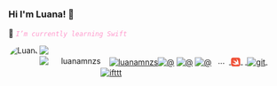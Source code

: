 ### Hi I'm Luana! 👋

<!-- - 🌱 I’m currently learning Swift 🧡 -->
<!--
<div style="display: inline_block"><br>  
  <img align="right" alt="Luana" height="120" style="border-radius:50px;" src="https://picrew.me/shareImg/org/202206/338224_dJAkRlTy.png">
</div>
-->
<p>🌱 <span style="color: #ff99cc;"><code><em>I&rsquo;m currently learning Swift </em></code></span></p>

<div align="center">
  <a href="https://github.com/luanamnzs" >
  <img align="left" alt="Luana" height="110" style="border-radius:50px;" src="https://picrew.me/shareImg/org/202206/338224_dJAkRlTy.png">
    </div>
  
<div align="left">
  <a href="https://github.com/luanamnzs">
  <img height="110em" src="https://github-readme-stats.vercel.app/api?username=luanamnzs&show_icons=true&theme=onedark&include_all_commits=true&count_private=true"/>      
</div>
    
<div align="right" height="30" width="300">
  <a href="https://ko-fi.com/luanamnzs" target="_blank"> <img align="left" src="https://cdn.ko-fi.com/cdn/kofi3.png?v=3" height="25" width="110" alt="luanamnzs" /></a></div>
  
<div align="left"> 
&nbsp &nbsp <a href="https://twitter.com/luanamnzs" target="_blank"><img align="center" src="https://raw.githubusercontent.com/rahuldkjain/github-profile-readme-generator/master/src/images/icons/Social/twitter.svg" alt="luanamnzs" height="15" width="25" /></a><a href="https://linkedin.com/in/@" target="_blank"><img align="center" src="https://raw.githubusercontent.com/rahuldkjain/github-profile-readme-generator/master/src/images/icons/Social/linked-in-alt.svg" alt="@" height="15" width="25" /></a>
<a href="https://instagram.com/@" target="_blank"><img align="center" src="https://raw.githubusercontent.com/rahuldkjain/github-profile-readme-generator/master/src/images/icons/Social/instagram.svg" alt="@" height="15" width="25" /></a>
<a href="https://medium.com/@" target="_blank"><img align="center" src="https://raw.githubusercontent.com/rahuldkjain/github-profile-readme-generator/master/src/images/icons/Social/medium.svg" alt="@" height="15" width="25" /></a>    
&nbsp ... &nbsp<a href="https://developer.apple.com/swift/" target="_blank" rel="noreferrer"> <img align="center" src="https://raw.githubusercontent.com/devicons/devicon/master/icons/swift/swift-original.svg" alt="swift" width="17" height="17" /> </a>  
&nbsp<a href="https://git-scm.com/" target="_blank" rel="noreferrer"> <img align="center" src="https://www.vectorlogo.zone/logos/git-scm/git-scm-icon.svg" alt="git" width="17" height="17" /> </a>  
&nbsp<a href="https://ifttt.com/" target="_blank" rel="noreferrer"> <img align="center" src="https://www.vectorlogo.zone/logos/ifttt/ifttt-ar21.svg" alt="ifttt" width="30" height="25" /> </a>  
<br><br>
</div>
  
  

  <!--<a href="https://www.buymeacoffee.com/luanamnzs"> <img align="left" src="https://cdn.buymeacoffee.com/buttons/v2/default-yellow.png" height="23" width="75" alt="luanamnzs"/></a><-->
  
  <!--<img height="120em" src="https://github-readme-stats.vercel.app/api/top-langs/?username=luanamnzs&layout=compact&langs_count=3&theme=onedark"/><-->
  <!--
  <div style="display: inline_block"><br>
  <img align="center" alt="Rafa-Js" height="30" width="40" src="https://raw.githubusercontent.com/devicons/devicon/master/icons/javascript/javascript-plain.svg">
  <img align="center" alt="Rafa-Ts" height="30" width="40" src="https://raw.githubusercontent.com/devicons/devicon/master/icons/typescript/typescript-plain.svg">
  <img align="center" alt="Rafa-React" height="30" width="40" src="https://raw.githubusercontent.com/devicons/devicon/master/icons/react/react-original.svg">
  <img align="center" alt="Rafa-HTML" height="30" width="40" src="https://raw.githubusercontent.com/devicons/devicon/master/icons/html5/html5-original.svg">
  <img align="center" alt="Rafa-CSS" height="30" width="40" src="https://raw.githubusercontent.com/devicons/devicon/master/icons/css3/css3-original.svg">
  <img align="center" alt="Rafa-Python" height="30" width="40" src="https://raw.githubusercontent.com/devicons/devicon/master/icons/python/python-original.svg">
  <img align="center" alt="Rafa-Csharp" height="30" width="40" src="https://raw.githubusercontent.com/devicons/devicon/master/icons/csharp/csharp-original.svg">
  <img align="right" alt="Rafa-pic" height="150" style="border-radius:50px;" src="https://media.discordapp.net/attachments/639956127056134178/890373478988013628/Publicacoes_Instagram_1_1.png?width=676&height=676">
</div>
  
  ##
 
<div> 
  <a href="https://www.youtube.com/channel/UC_-uuuZbY0AAt9CViNzvc-Q" target="_blank"><img src="https://img.shields.io/badge/YouTube-FF0000?style=for-the-badge&logo=youtube&logoColor=white" target="_blank"></a>
  <a href="https://instagram.com/rafaballerini" target="_blank"><img src="https://img.shields.io/badge/-Instagram-%23E4405F?style=for-the-badge&logo=instagram&logoColor=white" target="_blank"></a>
 	<a href="https://www.twitch.tv/rafaballerinii" target="_blank"><img src="https://img.shields.io/badge/Twitch-9146FF?style=for-the-badge&logo=twitch&logoColor=white" target="_blank"></a>
 <a href="https://discord.gg/wagxzStdcR" target="_blank"><img src="https://img.shields.io/badge/Discord-7289DA?style=for-the-badge&logo=discord&logoColor=white" target="_blank"></a> 
  <a href = "mailto:contatorafaballerini@gmail.com"><img src="https://img.shields.io/badge/-Gmail-%23333?style=for-the-badge&logo=gmail&logoColor=white" target="_blank"></a>
  <a href="https://www.linkedin.com/in/rafaella-ballerini-45875016a" target="_blank"><img src="https://img.shields.io/badge/-LinkedIn-%230077B5?style=for-the-badge&logo=linkedin&logoColor=white" target="_blank"></a> 
 
  ![Snake animation](https://github.com/rafaballerini/rafaballerini/blob/output/github-contribution-grid-snake.svg)
 
</div>
-->
  
  
<!--

- 🔭 I’m currently working on ...
- 🌱 I’m currently learning ...
- 👯 I’m looking to collaborate on ...
- 🤔 I’m looking for help with ...
- 💬 Ask me about ...
- 📫 How to reach me: ...
- 😄 Pronouns: ...
- ⚡ Fun fact: ...

avatars:;
https://picrew.me/shareImg/org/202206/229486_u6BLyA0c.png
https://picrew.me/shareImg/org/202206/338224_dJAkRlTy.png

-->
